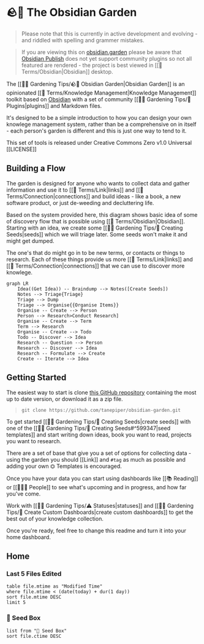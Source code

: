 # 🪨🌱 The Obsidian Garden
> Please note that this is currently in active development and evolving - and riddled with spelling and grammer mistakes.

> If you are viewing this on [obsidian.garden](https://obsidian.garden) please be aware that [Obsidian Publish](https://help.obsidian.md/Plugins/Publish) does not yet support community plugins so not all featured are rendered - the project is best viewed in [[📇 Terms/Obsidian|Obsidian]] desktop.

The [[👩‍🌾 Gardening Tips/🪨🌱 Obsidian Garden|Obsidian Garden]] is an opinionated [[📇 Terms/Knowledge Management|Knowledge Management]] toolkit based on [Obsidian](https://obsidian.md) with a set of community [[👩‍🌾 Gardening Tips/🔌 Plugins|plugins]] and Markdown files.

It's designed to be a simple introduction to how you can design your own knowlege management system, rather than be a comprehensive on in itself - each person's garden is different and this is just one way to tend to it.

This set of tools is released under Creative Commons Zero v1.0 Universal [[LICENSE]]

## Building a Flow
The garden is designed for anyone who wants to collect data and gather information and use it to [[📇 Terms/Link|links]] and [[📇 Terms/Connection|connections]] and build ideas - like a book, a new software product, or just de-weeding and decluttering life.

Based on the system provided here, this diagram shows basic idea of some of discovery flow that is possible using [[📇 Terms/Obsidian|Obsidian]]. Starting with an idea, we create some [[👩‍🌾 Gardening Tips/🌱 Creating Seeds|seeds]] which we will triage later.  Some seeds won't make it and might get dumped.

The one's that do might go in to be new terms, or contacts or things to research.  Each of these things provide us more [[📇 Terms/Link|links]] and [[📇 Terms/Connection|connections]] that we can use to discover more knowlege.

```mermaid
graph LR
	Idea((Get Idea)) -- Braindump --> Notes([Create Seeds])
	Notes --> Triage{Triage}
	Triage --> Dump
	Triage --> Organise{{Organise Items}}
	Organise -- Create --> Person
	Person --> Research>Conduct Research]
	Organise -- Create --> Term
	Term --> Research
	Organise -- Create --> Todo
	Todo -- Discover --> Idea
	Research -- Question --> Person
	Research -- Discover --> Idea
	Research -- Formulate --> Create
	Create -- Iterate --> Idea
```

## Getting Started
The easiest way to start is clone [this GitHub repository](https://github.com/tanepiper/obsidian-garden) containing the most up to date version, or download it as a zip file.

> `git clone https://github.com/tanepiper/obsidian-garden.git`

To get started [[👩‍🌾 Gardening Tips/🌱 Creating Seeds|create seeds]] with one of the  [[👩‍🌾 Gardening Tips/🌱 Creating Seeds#^599347|seed templates]] and start writing down ideas, book you want to read, projects you want to research.

There are a set of base that give you a set of options for collecting data - using the garden you should [[Link]] and `#tag` as much as possible and adding your own ⏣ Templates is encouraged.

Once you have your data you can start using dashboards like [[📚 Reading]] or [[👨‍👧‍👦 People]] to see what's upcoming and in progress, and how far you've come.

Work with [[👩‍🌾 Gardening Tips/⚠️ Statuses|statuses]] and [[👩‍🌾 Gardening Tips/🎯 Create Custom Dashboards|create custom dashboards]] to get the best out of your knowledge collection.

Once you're ready, feel free to change this readme and turn it into your home dashboard.

## Home
### Last 5 Files Edited
```dataview
table file.mtime as "Modified Time"
where file.mtime < (date(today) + dur(1 day))
sort file.mtime DESC
limit 5
```

### 🌱 Seed Box
```dataview
list from "🌱 Seed Box"
sort file.ctime DESC
```